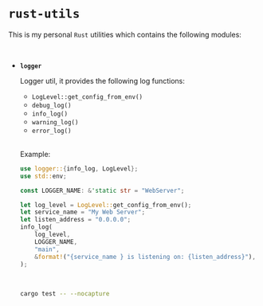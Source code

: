 # `rust-utils`

This is my personal `Rust` utilities which contains the following modules:

</br>

- **`logger`**

    Logger util, it provides the following log functions:

    - `LogLevel::get_config_from_env()`
    - `debug_log()`
    - `info_log()`
    - `warning_log()`
    - `error_log()`

    </br>

    Example:

    ```rust
    use logger::{info_log, LogLevel};
    use std::env;

    const LOGGER_NAME: &'static str = "WebServer";

    let log_level = LogLevel::get_config_from_env();
    let service_name = "My Web Server";
    let listen_address = "0.0.0.0";
    info_log(
        log_level,
        LOGGER_NAME,
        "main",
        &format!("{service_name } is listening on: {listen_address}"),
    );
    ```

    </br>


    ```bash
    cargo test -- --nocapture
    ```

    </br>

